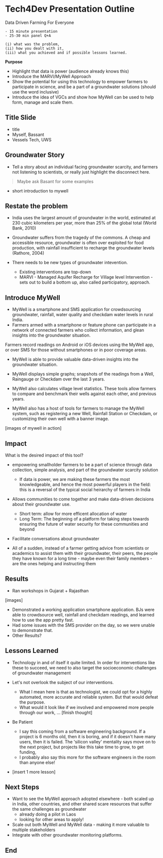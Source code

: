 # Tech4Dev Presentation Outline

Data Driven Farming For Everyone

```
- 15 minute presentation
- 25-30 min panel Q+A

(i) what was the problem, 
(ii) how you dealt with it,
(iii) what you achieved and if possible lessons learned.
```

**Purpose**

- Highlight that data is power (audience already knows this)
- Introduce the MARVI/MyWell Approach
- Show the potential for using this technology to empower farmers to participate in science, and be a part of a groundwater solutions (should use the word inclusive)
- Introduce the idea of VGCs and show how MyWell can be used to help form, manage and scale them.


## Title Slide

- title
- Myself, Bassant
- Vessels Tech, UWS


## Groundwater Story

- Tell a story about an individual facing groundwater scarcity, and farmers not listening to scientists, or really just highlight the disconnect here.
>Maybe ask Basant for some examples

- short introduction to mywell

## Restate the problem

- India uses the largest amount of groundwater in the world, estimated at 230 cubic kilometers per year, more than 25% of the global total (World Bank, 2010)
- Groundwater suffers from the tragedy of the commons. A cheap and accessible resource, groundwater is often over exploited for food production, with rainfall insufficient to recharge the groundwater levels (Rathore, 2004)

- There needs to be new types of groundwater intevention. 
  - Existing interventions are top-down
  - MARVI - Managed Aquifer Recharge for Village level Intervention - sets out to build a bottom up, also called participatory, approach.


## Introduce MyWell

- MyWell is a smartphone and SMS application for crowdsourcing groundwater, rainfall, water quality and checkdam water levels in rural India. 
- Farmers armed with a smartphone or feature phone can participate in a network of connected farmers who collect information, and glean insights into the groundwater situation.

Farmers record readings on Android or iOS devices using the MyWell app, or over SMS for those without smartphones or in poor coverage areas.

- MyWell is able to provide valuable data-driven insights into the groundwater situation. 
- MyWell displays simple graphs; snapshots of the readings from a Well, Raingauge or Checkdam over the last 3 years.
- MyWell also calculates village level statistics. These tools allow farmers to compare and benchmark their wells against each other, and previous years.

- MyWell also has a host of tools for farmers to manage the MyWell system, such as registering a new Well, Rainfall Station or Checkdam, or customizing their own well with a banner image.

[images of mywell in action]


## Impact

What is the desired impact of this tool?


- empowering smallholder farmers to be a part of science through data collection, simple analysis, and part of the groundwater scarcity solution
  - If data is power, we are making these farmers the most knowledgeable, and hence the most powerful players in the field: this is a reversal of the typical social heirarchy of farmers in India

- Allows communities to come together and make data-driven decisions about their groundwater use.
  - Short term: allow for more efficent allocation of water
  - Long Term: The beginning of a platform for taking steps towards ensuring the future of water security for these communities and beyond

- Facilitate conversations about groundwater

- All of a sudden, instead of a farmer getting advice from scientists or academics to assist them with their groundwater, their peers, the people they have known for a long time - maybe even their family members - are the ones helping and instructing them


## Results

- Ran workshops in Gujarat + Rajasthan

[images]

- Demonstrated a working application smartphone application. BJs were able to crowdsource well, rainfall and checkdam readings, and learned how to use the app pretty fast.
- Had some issues with the SMS provider on the day, so we were unable to demonstrate that. 
- Other Results?


## Lessons Learned

- Technology in and of itself it quite limited. In order for interventions like these to succeed, we need to also target the socioeconomic challenges of groundwater management

- Let's not overlook the subject of our interventions.
  - What I mean here is that as technologist, we could opt for a highly automated, more accurate and reliable system. But that would defeat the purpose. 
  - What would it look like if we involved and empowered more people through our work, ... [finish thought]

- Be Patient
  - I say this coming from a software engineering background. If a project is 6 months old, then it is boring, and if it doesn't have many users, then it is failed. The 'silicon valley' mentality says move on to the next project, but projects like this take time to grow, to get funding, 
  - I probably also say this more for the software engineers in the room than anyone else!

- [insert 1 more lesson]




## Next Steps

- Want to see the MyWell approach adopted elsewhere - both scaled up in India, other countries, and other shared scare resources that suffer the same challenges as groundwater
  - already doing a pilot in Laos
  - looking for other areas to apply!
- Scale out both MyWell and MyWell data - making it more valuable to multiple stakeholders
- Integrate with other groundwater monitoring platforms.


## End